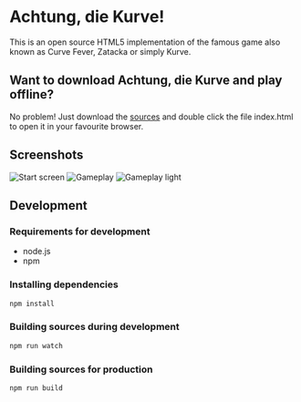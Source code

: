 # Achtung, die Kurve!
This is an open source HTML5 implementation of the famous game also known as Curve Fever, Zatacka or simply Kurve.

## Want to download Achtung, die Kurve and play offline?
No problem! Just download the [sources](https://achtungkurve.com/download/kurve-1.3.0.zip) and double click the file index.html to open it in your favourite browser.

## Screenshots

![](images/screenshot_1.png "Start screen") ![](images/screenshot_2.png "Gameplay") ![](images/screenshot_3.png "Gameplay light")

## Development

### Requirements for development
- node.js
- npm
 
### Installing dependencies
```sh
npm install
```

### Building sources during development
```sh
npm run watch
```

### Building sources for production
```sh
npm run build
```
